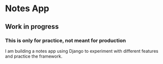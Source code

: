 # Notes App
## Work in progress
### This is only for practice, not meant for production

I am building a notes app using Django to experiment with
different features and practice the framework.